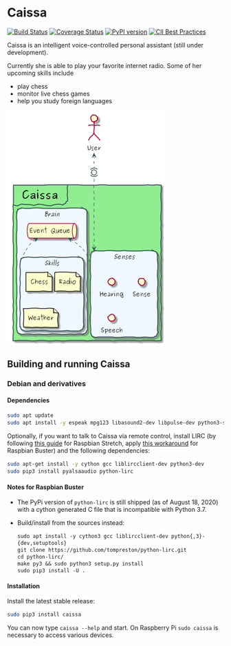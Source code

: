 # Caissa

[![Build Status](https://travis-ci.org/ddobbelaere/caissa.svg?branch=master)](https://travis-ci.org/ddobbelaere/caissa)
[![Coverage Status](https://coveralls.io/repos/github/ddobbelaere/caissa/badge.svg?branch=master)](https://coveralls.io/github/ddobbelaere/caissa?branch=master)
[![PyPI version](https://badge.fury.io/py/caissa.svg)](https://badge.fury.io/py/caissa)
[![CII Best Practices](https://bestpractices.coreinfrastructure.org/projects/1959/badge)](https://bestpractices.coreinfrastructure.org/projects/1959)

Caissa is an intelligent voice-controlled personal assistant (still under development).

Currently she is able to play your favorite internet radio. Some of her upcoming skills include

  - play chess
  - monitor live chess games
  - help you study foreign languages

![Component Overview](https://github.com/ddobbelaere/caissa/raw/master/doc/caissa.png)

## Building and running Caissa

### Debian and derivatives

#### Dependencies

```sh
sudo apt update
sudo apt install -y espeak mpg123 libasound2-dev libpulse-dev python3-setuptools
```

Optionally, if you want to talk to Caissa via remote control, install LIRC (by following [this guide](https://github.com/josemotta/IoT.Starter.Api/tree/master/gpio-base#lirc-linux-infrared-remote-control-for-raspberry-pi) for Raspbian Stretch, apply [this workaround](https://github.com/raspberrypi/linux/issues/2993#issuecomment-497420228) for Raspbian Buster) and the following dependencies:

```sh
sudo apt-get install -y cython gcc liblircclient-dev python3-dev
sudo pip3 install pyalsaaudio python-lirc
```

#### Notes for Raspbian Buster
 - The PyPi version of `python-lirc` is still shipped (as of August 18, 2020) with a cython generated C file that is incompatible with Python 3.7.
 - Build/install from the sources instead:
 
    ```
    sudo apt install -y cython3 gcc liblircclient-dev python{,3}-{dev,setuptools}
    git clone https://github.com/tompreston/python-lirc.git
    cd python-lirc/
    make py3 && sudo python3 setup.py install
    sudo pip3 install -U .
    ```

#### Installation
Install the latest stable release:

```sh
sudo pip3 install caissa
```

You can now type `caissa --help` and start. On Raspberry Pi `sudo caissa` is necessary to access various devices.
